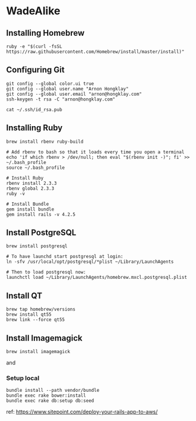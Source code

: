 
# WadeAlike

## Installing Homebrew

```
ruby -e "$(curl -fsSL https://raw.githubusercontent.com/Homebrew/install/master/install)"
```

## Configuring Git

```
git config --global color.ui true
git config --global user.name "Arnon Hongklay"
git config --global user.email "arnon@hongklay.com"
ssh-keygen -t rsa -C "arnon@hongklay.com"
```

```
cat ~/.ssh/id_rsa.pub
```

## Installing Ruby

```
brew install rbenv ruby-build

# Add rbenv to bash so that it loads every time you open a terminal
echo 'if which rbenv > /dev/null; then eval "$(rbenv init -)"; fi' >> ~/.bash_profile
source ~/.bash_profile

# Install Ruby
rbenv install 2.3.3
rbenv global 2.3.3
ruby -v

# Install Bundle
gem install bundle
gem install rails -v 4.2.5
```

## Install PostgreSQL

```
brew install postgresql

# To have launchd start postgresql at login:
ln -sfv /usr/local/opt/postgresql/*plist ~/Library/LaunchAgents

# Then to load postgresql now:
launchctl load ~/Library/LaunchAgents/homebrew.mxcl.postgresql.plist
```

## Install QT

```
brew tap homebrew/versions
brew install qt55
brew link --force qt55
```

## Install Imagemagick

```
brew install imagemagick
```

and

### Setup local

```
bundle install --path vendor/bundle
bundle exec rake bower:install
bundle exec rake db:setup db:seed
```

ref: https://www.sitepoint.com/deploy-your-rails-app-to-aws/

